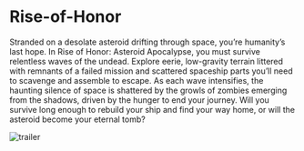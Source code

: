 # Rise-of-Honor
Stranded on a desolate asteroid drifting through space, you’re humanity’s last hope. In Rise of Honor: Asteroid Apocalypse, you must survive relentless waves of the undead. Explore eerie, low-gravity terrain littered with remnants of a failed mission and scattered spaceship parts you’ll need to scavenge and assemble to escape. As each wave intensifies, the haunting silence of space is shattered by the growls of zombies emerging from the shadows, driven by the hunger to end your journey. Will you survive long enough to rebuild your ship and find your way home, or will the asteroid become your eternal tomb?

![trailer](https://imgur.com/a/UtFmUxX.gif)
